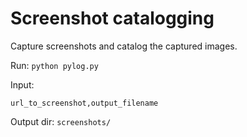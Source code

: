 # Screenshot catalogging

Capture screenshots and catalog the captured images.

Run: `python pylog.py`

Input:
```
url_to_screenshot,output_filename
```

Output dir: `screenshots/`
